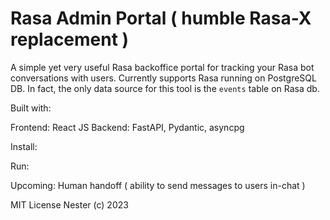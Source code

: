 # Rasa Admin Portal ( humble Rasa-X replacement )

A simple yet very useful Rasa backoffice portal for tracking your Rasa bot
conversations with users.
Currently supports Rasa running on PostgreSQL DB.
In fact, the only data source for this tool is the `events` table on Rasa db.

Built with:

Frontend: React JS
Backend: FastAPI, Pydantic, asyncpg

Install:


Run:



Upcoming:
Human handoff ( ability to send messages to users in-chat )


MIT License
Nester (c) 2023